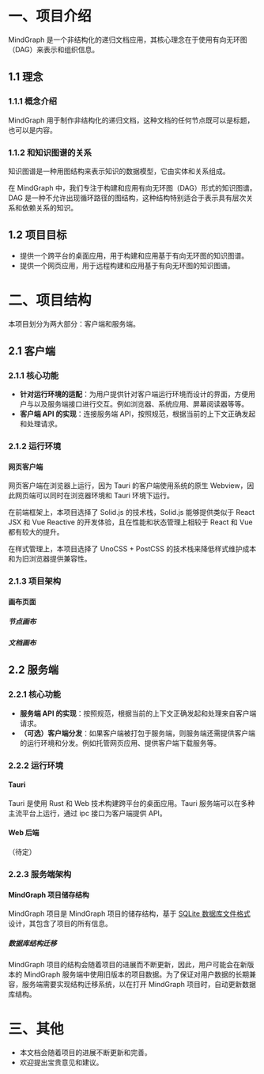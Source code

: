 # 一、项目介绍
MindGraph 是一个非结构化的递归文档应用，其核心理念在于使用有向无环图（DAG）来表示和组织信息。

## 1.1 理念
### 1.1.1 概念介绍
MindGraph 用于制作非结构化的递归文档，这种文档的任何节点既可以是标题，也可以是内容。

### 1.1.2 和知识图谱的关系
知识图谱是一种用图结构来表示知识的数据模型，它由实体和关系组成。

在 MindGraph 中，我们专注于构建和应用有向无环图（DAG）形式的知识图谱。DAG 是一种不允许出现循环路径的图结构，这种结构特别适合于表示具有层次关系和依赖关系的知识。

## 1.2 项目目标
* 提供一个跨平台的桌面应用，用于构建和应用基于有向无环图的知识图谱。
* 提供一个网页应用，用于远程构建和应用基于有向无环图的知识图谱。

# 二、项目结构
本项目划分为两大部分：客户端和服务端。

## 2.1 客户端
### 2.1.1 核心功能
* **针对运行环境的适配**：为用户提供针对客户端运行环境而设计的界面，方便用户与以及服务端接口进行交互。例如浏览器、系统应用、屏幕阅读器等等。
* **客户端 API 的实现**：连接服务端 API，按照规范，根据当前的上下文正确发起和处理请求。
### 2.1.2 运行环境
#### 网页客户端
网页客户端在浏览器上运行，因为 Tauri 的客户端使用系统的原生 Webview，因此网页端可以同时在浏览器环境和 Tauri 环境下运行。

在前端框架上，本项目选择了 Solid.js 的技术栈，Solid.js 能够提供类似于 React JSX 和 Vue Reactive 的开发体验，且在性能和状态管理上相较于 React 和 Vue 都有较大的提升。

在样式管理上，本项目选择了 UnoCSS + PostCSS 的技术栈来降低样式维护成本和为旧浏览器提供兼容性。

### 2.1.3 项目架构
#### 画布页面
##### 节点画布
##### 文档画布

## 2.2 服务端
### 2.2.1 核心功能
* **服务端 API 的实现**：按照规范，根据当前的上下文正确发起和处理来自客户端请求。
* **（可选）客户端分发**：如果客户端被打包于服务端，则服务端还需提供客户端的运行环境和分发。例如托管网页应用、提供客户端下载服务等。

### 2.2.2 运行环境
#### Tauri
Tauri 是使用 Rust 和 Web 技术构建跨平台的桌面应用。Tauri 服务端可以在多种主流平台上运行，通过 ipc 接口为客户端提供 API。

#### Web 后端
（待定）

### 2.2.3 服务端架构
#### MindGraph 项目储存结构
MindGraph 项目是 MindGraph 项目的储存结构，基于 [SQLite 数据库文件格式](https://www.sqlite.org/fileformat2.html) 设计，其包含了项目的所有信息。

##### 数据库结构迁移
MindGraph 项目的结构会随着项目的进展而不断更新，因此，用户可能会在新版本的 MindGraph 服务端中使用旧版本的项目数据。为了保证对用户数据的长期兼容，服务端需要实现结构迁移系统，以在打开 MindGraph 项目时，自动更新数据库结构。

# 三、其他
* 本文档会随着项目的进展不断更新和完善。
* 欢迎提出宝贵意见和建议。
